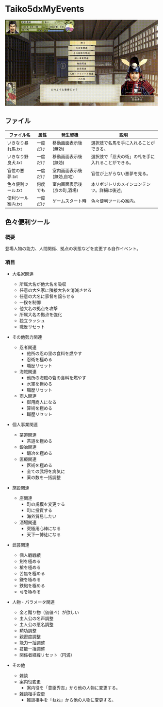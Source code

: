 # Taiko5dxMyEvents

![Taiko5dxMyEvents](Taiko5dxMyEvents.gif)

## ファイル

|  ファイル名  |  属性 |発生契機| 説明 |
| ---- | ---- | ---- | ---- |
|  いきなり暴れ馬.txt  | 一度だけ | 移動画面表示後(無効) | 選択肢で名馬を手に入れることができる。|
|  いきなり野良犬.txt  | 一度だけ | 移動画面表示後(無効) | 選択肢で「忍犬の術」の札を手に入れることができる。|
|  官位の悪夢.txt  | 一度だけ | 室内画面表示後(無効,自宅) | 官位が上がらない悪夢を見る。|
|  色々便利ツール.txt  | 何度でも | 室内画面表示後(京の町,酒場) | 本リポジトリのメインコンテンツ。詳細は後述。|
|  便利ツール案内.txt  | 一度だけ | ゲームスタート時 | 色々便利ツールの案内。|

## 色々便利ツール

### 概要
登場人物の能力、人間関係、拠点の状態などを変更する自作イベント。

### 項目

* 大名家関連

  * 所属大名が他大名を吸収
  * 任意の大名家に隣接大名を消滅させる
  * 任意の大名に家督を譲らせる
  * 一揆を制御
  * 他大名の拠点を攻撃
  * 所属大名の拠点を強化
  * 独立ラッシュ
  * 職歴リセット
* その他勢力関連
  * 忍者関連
    * 他所の忍の里の食料を燃やす
    * 忍術を極める
    * 職歴リセット
  * 海賊関連
    * 他所の海賊の砦の食料を燃やす
    * 水軍を極める
    * 職歴リセット
  * 商人関連
    * 御用商人になる
    * 算術を極める
    * 職歴リセット
* 個人事業関連
  * 茶道関連
    * 茶道を極める
  * 鍛冶関連
    * 鍛冶を極める
  * 医療関連
    * 医術を極める
    * 全ての武将を病気に
    * 薬の数を一括調整
* 施設関連
  * 座関連
    * 町の規模を変更する
    * 町に投資する
    * 海外貿易したい
  * 酒場関連
    * 究極用心棒になる
    * 天下一博徒になる
* 武芸関連
  * 個人戦戦績
  * 剣を極める
  * 槍を極める
  * 苦無を極める
  * 鎌を極める
  * 鉄砲を極める
  * 弓を極める
* 人物・パラメータ関連
  * 金と贈り物（価値４）が欲しい
  * 主人公の名声調整
  * 主人公の悪名調整
  * 勲功調整
  * 親密度調整
  * 能力一括調整
  * 技能一括調整
  * 関係者経緯リセット（円満）
* その他
  * 雑談
  * 案内役変更
    * 案内役を「豊臣秀吉」から他の人物に変更する。
  * 雑談相手変更
    * 雑談相手を「ねね」から他の人物に変更する。
